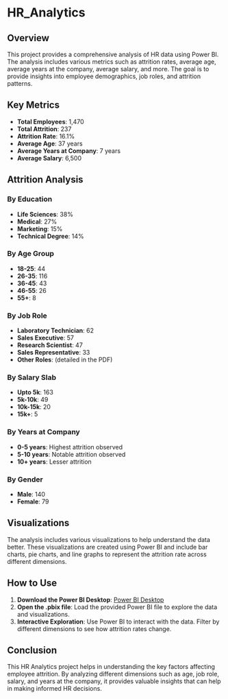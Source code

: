 # HR_Analytics

## Overview

This project provides a comprehensive analysis of HR data using Power BI. The analysis includes various metrics such as attrition rates, average age, average years at the company, average salary, and more. The goal is to provide insights into employee demographics, job roles, and attrition patterns.

## Key Metrics

- **Total Employees**: 1,470
- **Total Attrition**: 237
- **Attrition Rate**: 16.1%
- **Average Age**: 37 years
- **Average Years at Company**: 7 years
- **Average Salary**: 6,500

## Attrition Analysis

### By Education
- **Life Sciences**: 38%
- **Medical**: 27%
- **Marketing**: 15%
- **Technical Degree**: 14%

### By Age Group
- **18-25**: 44
- **26-35**: 116
- **36-45**: 43
- **46-55**: 26
- **55+**: 8

### By Job Role
- **Laboratory Technician**: 62
- **Sales Executive**: 57
- **Research Scientist**: 47
- **Sales Representative**: 33
- **Other Roles**: (detailed in the PDF)

### By Salary Slab
- **Upto 5k**: 163
- **5k-10k**: 49
- **10k-15k**: 20
- **15k+**: 5

### By Years at Company
- **0-5 years**: Highest attrition observed
- **5-10 years**: Notable attrition observed
- **10+ years**: Lesser attrition

### By Gender
- **Male**: 140
- **Female**: 79

## Visualizations

The analysis includes various visualizations to help understand the data better. These visualizations are created using Power BI and include bar charts, pie charts, and line graphs to represent the attrition rate across different dimensions.

## How to Use

1. **Download the Power BI Desktop**: [Power BI Desktop](https://powerbi.microsoft.com/desktop/)
2. **Open the .pbix file**: Load the provided Power BI file to explore the data and visualizations.
3. **Interactive Exploration**: Use Power BI to interact with the data. Filter by different dimensions to see how attrition rates change.

## Conclusion

This HR Analytics project helps in understanding the key factors affecting employee attrition. By analyzing different dimensions such as age, job role, salary, and years at the company, it provides valuable insights that can help in making informed HR decisions.


